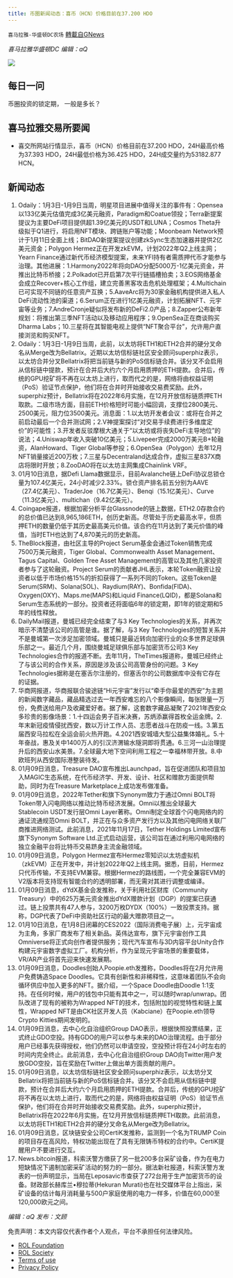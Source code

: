 ```yaml
---
title: 币圈新闻动态：喜币（HCN）价格目前在37.200 HDO
---
```

`喜马拉雅-华盛顿DC农场` [轉載自GNews](https://gnews.org/zh-hans/1842419/)

*喜马拉雅华盛顿DC 编辑：aQ*

![](http://himalayawashingtondc.org/wp-content/uploads/2021/07/ScreenShot-2021-07-31-at-16.20.22@2x.png)



## 每日一问





币圈投资的锁定期， 一般是多长？





## 喜马拉雅交易所要闻





- 喜交所网站行情显示，喜币（HCN）价格目前在37.200 HDO，24H最高价格为37.393 HDO，24H最低价格为36.425 HDO，24H成交量约为53182.877 HCN。






## 新闻动态





1. Odaily：1月3日-1月9日当周，明星项目进展中值得关注的事件有：Opensea以133亿美元估值完成3亿美元融资，Paradigm和Coatue领投；Terra新提案提议为主要DeFi项目提供超1.39亿美元的USDT和LUNA；Cosmos Theta升级拟于Q1进行，将启用NFT模块、跨链账户等功能；Moonbeam Network预计于1月11日全面上线；BitDAO新提案提议创建zkSync生态加速器并提供2亿美元资金；Polygon Hermez正在开发zkEVM，计划2022年Q2上线主网；Yearn Finance通过新代币经济模型提案，未来YFI持有者需质押代币才能参与治理。其他进展：1.Harmony2022年将向DAO分配5000万-1亿美元资金，并推出比特币桥接；2.Polkadot已开启第7次平行链插槽拍卖；3.EOS网络基金会成立Recover+核心工作组，建立完善黑客攻击危机处理框架；4.Multichain已可实现不同链的任意资产互换；5.AaveArc将为30家金融机构提供进入私人DeFi流动性池的渠道；6.Serum正在进行1亿美元融资，计划拓展NFT、元宇宙等业务；7.AndreCronje疑似将发布新的DeFi2.0产品；8.Zapper公布新年规划：将推出第三季NFT活动以及移动应用程序；9.OpenSea正在商谈购买Dharma Labs；10.三星将在其智能电视上提供“NFT聚合平台”，允许用户直接浏览和购买NFT。
2. Odaily：1月3日-1月9日当周，此前，以太坊将ETH1和ETH2合并的硬分叉命名从Merge改为Bellatrix。近期以太坊信标链社区安全顾问superphiz表示，以太坊合并分叉Bellatrix将把当前链与新的PoS信标链合并。该分叉不会启用从信标链中提款，预计在合并后大约六个月启用质押的ETH提款。合并后，传统的GPU挖矿将不再在以太坊上进行，取而代之的是，网络将由权益证明（PoS）验证节点保护，他们将在合并时开始接收交易费奖励。此外，superphiz预计，Bellatrix将在2022年6月实施，在12月开放信标链质押ETH取款。二级市场方面，目前ETH价格短时可能小幅回调，支撑位2800美元、2500美元，阻力位3500美元。消息面：1.以太坊开发者会议：或将在合并之前启动最后一个合并测试网；2.V神提案探讨“对交易手续费进行多维度定价”的可能性；3.开发者反驳摩根大通关于“以太坊或将丧失DeFi主导地位”的说法；4.Uniswap年收入突破10亿美元；5.Livepeer完成2000万美元B+轮融资，AlanHoward、Tiger Global等参投；6.OpenSea（Polygon）去年12月NFT销量接近200万枚；7.三星与Decentraland达成合作，虚拟三星837X商店将限时开放；8.ZooDAO将在以太坊主网集成Chainlink VRF。
3. 01月10日消息，据Defi Llama数据显示，目前Avalanche链上DeFi协议总锁仓量为107.4亿美元，24小时减少2.33%。锁仓资产排名前五分别为AAVE（27.4亿美元）、TraderJoe（16.7亿美元）、Benqi（15.1亿美元）、Curve（11.3亿美元）、multichan（9.42亿美元）。
4. Coingape报道，根据加密分析平台Glassnode的链上数据，ETH2.0存款合约的总价值已达到8,965,186ETH，创历史新高。尽管处于历史最高水平，但质押ETH的数量仍低于其历史最高美元价值。该合约在11月达到了美元价值的峰值，当时ETH也达到了4,870美元的历史新高。
5. TheBlock报道，由社区主导的Project Serum基金会通过Token销售完成7500万美元融资，Tiger Global、Commonwealth Asset Management、Tagus Capital、Golden Tree Asset Management的高管以及其他几家投资者参与了这轮融资。Project Serum的贡献者JHL表示，本轮Token融资让投资者以低于市场价格15%的折扣获得了一系列不同的Token。这些Token是Serum(SRM)、Solana(SOL)、Raydium(RAY)、Bonfida(FIDA)、Oxygen(OXY)、Maps.me(MAPS)和Liquid Finance(LQID)，都是Solana和Serum生态系统的一部分。投资者还将面临6年的锁定期，即1年的锁定期和5年的线性释放。
6. DailyMail报道，曼城已经完全结束了与3 Key Technologies的关系，并再次暗示不清楚该公司的高管是谁。据了解，与3 Key Technologies的短暂关系并不是曼城第一次涉足加密领域。曼城只是最近转向加密行业的众多世界足球俱乐部之一。最近几个月，围绕曼城足球俱乐部与加密货币公司3 Key Technologies合作的报道不断。去年11月，TheTimes报道称，曼城已经终止了与该公司的合作关系，原因是涉及该公司高管身份的问题。3 Key Technologies据称是在塞舌尔注册的，但塞舌尔的公司数据库中没有它存在的证据。
7. 华商网报道，华商报联合骏途链“Hi元宇宙”发行以“牵手你最爱的西安”为主题的新闻数字藏品，藏品精选过去一年西安难忘的八个影像瞬间，每张限量一万份，免费送给用户及收藏爱好者。据了解，这套数字藏品凝聚了2021年西安众多珍贵的影像场景：1.十四运会男子百米决赛，苏炳添赢得首枚全运金牌。2.年末新冠疫情侵扰西安，数以万计工作人员、志愿者战斗在防疫一线。3.第五届西安马拉松在全运会前火热开跑。4.2021西安城墙大型公益集体婚礼。5.十年奋战，惠及关中1400万人的引汉济渭输水隧洞即将贯通。6.三河一山治理提升后的西安山水美景。7.全球最大地下空间利用工程之一幸福林带开放。8.中欧班列从西安国际港整装待发。
8. 01月09日消息，Treasure DAO宣布推出Launchpad，旨在促进团队和项目加入MAGIC生态系统，在代币经济学、开发、设计、社区和赠款方面提供帮助，同时为在Treasure Marketplace上成功发布做准备。
9. 01月09日消息，2022年Tether和旗下Synonym致力于通过Omni BOLT将Token带入闪电网络以推动比特币经济发展。Omni以推出全球最大Stablecoin USDT发行层Omni Layer著称。Omni制定全球首个闪电网络内的通证流通规范Omni BOLT，并正在与众多资产发行方以及其他闪电网络关联厂商推进网络测试。此前消息，2021年11月17日，Tether Holdings Limited宣布旗下Synonym Software Ltd.正式启动运营，该公司旨在通过利用闪电网络的独立金融平台将比特币交易跻身主流金融领域。
10. 01月09日消息，Polygon Hermez宣布Hermez零知识以太坊虚拟机（zkEVM）正在开发中，并计划2022年Q2上线主网。据悉，目前，Hermez只代币传输，不支持EVM兼容。根据Hermez的路线图，一个完全兼容EVM的V2版本将支持现有智能合约的透明部署，而无需对其进行调整或编译。
11. 01月09日消息，dYdX基金会发推称，关于利用社区财库（Community Treasury）中的625万美元资金推出dYdX赠款计划（DGP）的提案已获通过。链上投票共有47人参与，3200万枚DYDX（100%）一致投票支持。据称，DGP代表了DeFi中资助社区行动的最大赠款项目之一。
12. 01月10日消息，在1月8日闭幕的CES2022（国际消费电子展）上，元宇宙成为主角，多家厂商发布了相关新品。英伟达宣布，旗下元宇宙创作工具Omniverse将正式向创作者提供服务；现代汽车宣布与3D内容平台Unity合作构建元宇宙数字虚拟工厂。机构分析，作为呈现元宇宙场景的重要载体，VR/AR产业将首先迎来快速发展期。
13. 01月09日消息，Doodles创始人Poopie.eth发推称，Doodles将在2月允许用户免费铸造Space Doodles。它具有创新性和非稀释性，这意味着团队不会向循环供应中加入更多的NFT。据介绍，一个Space Doodle由Doodle 1:1支持。在任何时候，用户的钱包中只能有其中之一，可以随时wrap/unwrap。团队改进了现有的被称为Wrapped NFT的技术，包括附加的视觉特性和链上属性，Wrapped NFT是由CK社区开发人员（Kabciane）在Poopie.eth领导Crypto Kitties期间发明的。
14. 01月09日消息，去中心化自治组织Group DAO表示，根据快照投票结果，正式终止GDO空投。持有GDO的用户可以参与未来的DAO治理流程。由于部分用户已经事先获得授权，他们仍然可以申请空投，空投预计将在24小时左右的时间内完全终止。此前消息，去中心化自治组织Group DAO向Twitter用户发放GDO空投，旨在奖励在Twitter上做出单方面贡献的用户。
15. 01月09日消息，以太坊信标链社区安全顾问superphiz表示，以太坊分叉Bellatrix将把当前链与新的PoS信标链合并。该分叉不会启用从信标链中提款，预计在合并后大约六个月启用质押的ETH提款。合并后，传统的GPU挖矿将不再在以太坊上进行，取而代之的是，网络将由权益证明（PoS）验证节点保护，他们将在合并时开始接收交易费奖励。此外，superphiz预计，Bellatrix将在2022年6月实施，在12月开放信标链质押ETH取款。此前消息，以太坊将ETH1和ETH2合并的硬分叉命名从Merge改为Bellatrix。
16. 01月09日消息，区块链安全公司CertiK发推称，监测到一个名为TRUMP Coin的项目存在高风险，特权功能出现在了具有无限铸币特权的合约中。CertiK提醒用户不要进行交互。
17. News.bitcoin报道，科索沃警方缴获了另一批200多台采矿设备，作为在电力短缺情况下遏制加密采矿活动的努力的一部分。据法新社报道，科索沃警方发表的一份声明显示，当局在Leposavic市查获了272台用于生产加密货币的设备。财政部长赫库兰•穆拉蒂(Hekuran Murati)也在社交媒体平台上指出，采矿设备的估计每月消耗量与500户家庭使用的电力一样多，价值在60,000至120,000欧元之间。





*编辑：aQ
发布：文顾*


 
 

免责声明：本文内容仅代表作者个人观点，平台不承担任何法律风险。

- [ROL Foundation](https://rolfoundation.org/)
- [ROL Society](https://rolsociety.org/)
- [Terms of use](https://gnews.org/terms-of-use-3/)
- [Privacy Policy](https://gnews.org/privacy-policy/)
